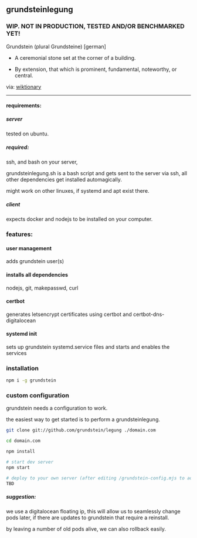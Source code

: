 ## grundsteinlegung

### WIP. NOT IN PRODUCTION, TESTED AND/OR BENCHMARKED YET!

Grundstein (plural Grundsteine) [german]

* A ceremonial stone set at the corner of a building.

* By extension, that which is prominent, fundamental, noteworthy, or central.

via: [wiktionary](https://en.wiktionary.org/wiki/Grundstein)

--------------------------------------------------

#### requirements:

##### server

tested on ubuntu.

##### required:
ssh, and bash on your server,

grundsteinlegung.sh is a bash script and gets sent to the server via ssh,
all other dependencies get installed automagically.

might work on other linuxes, if systemd and apt exist there.

##### client

expects docker and nodejs to be installed on your computer.

### features:

#### user management

adds grundstein user(s)

#### installs all dependencies

nodejs, git, makepasswd, curl

#### certbot

generates letsencrypt certificates using certbot and certbot-dns-digitalocean

#### systemd init

sets up grundstein systemd.service files and starts and enables the services

### installation

```bash
npm i -g grundstein
```

### custom configuration

grundstein needs a configuration to work.

the easiest way to get started is to perform a grundsteinlegung.

```bash
git clone git://github.com/grundstein/legung ./domain.com

cd domain.com

npm install

# start dev server
npm start

# deploy to your own server (after editing /grundstein-config.mjs to add your ip)
TBD

```

##### suggestion:

we use a digitalocean floating ip, this will allow us to seamlessly change pods later,
if there are updates to grundstein that require a reinstall.

by leaving a number of old pods alive, we can also rollback easily.
